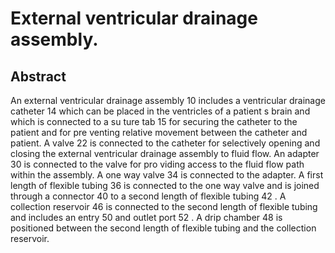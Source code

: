 # External ventricular drainage assembly.

## Abstract
An external ventricular drainage assembly 10 includes a ventricular drainage catheter 14 which can be placed in the ventricles of a patient s brain and which is connected to a su ture tab 15 for securing the catheter to the patient and for pre venting relative movement between the catheter and patient. A valve 22 is connected to the catheter for selectively opening and closing the external ventricular drainage assembly to fluid flow. An adapter 30 is connected to the valve for pro viding access to the fluid flow path within the assembly. A one way valve 34 is connected to the adapter. A first length of flexible tubing 36 is connected to the one way valve and is joined through a connector 40 to a second length of flexible tubing 42 . A collection reservoir 46 is connected to the second length of flexible tubing and includes an entry 50 and outlet port 52 . A drip chamber 48 is positioned between the second length of flexible tubing and the collection reservoir.